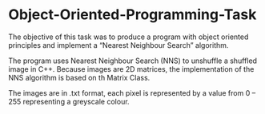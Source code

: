 # Object-Oriented-Programming-Task

The objective of this task was to produce a program with object oriented principles and implement a “Nearest Neighbour Search” algorithm.

The program uses Nearest Neighbour Search (NNS) to unshuffle a shuffled image in C++.
Because images are 2D matrices, the implementation of the NNS algorithm is based on th Matrix Class.

The images are in .txt format, each pixel is represented by a value from 0 – 255 representing a greyscale colour.
